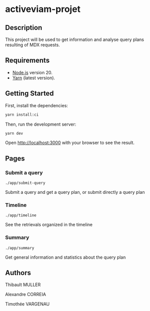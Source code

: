 # activeviam-projet

## Description

This project will be used to get information and analyse query plans resulting of MDX requests.

## Requirements

- [Node.js](https://nodejs.org) version 20.
- [Yarn](https://yarnpkg.com) (latest version).

## Getting Started

First, install the dependencies:

```bash
yarn install:ci
```

Then, run the development server:

```bash
yarn dev
```

Open [http://localhost:3000](http://localhost:3000) with your browser to see the result.

## Pages

### Submit a query

`./app/submit-query`

Submit a query and get a query plan, or submit directly a query plan

### Timeline

`./app/timeline`

See the retrievals organized in the timeline

### Summary

`./app/summary`

Get general information and statistics about the query plan

## Authors

Thibault MULLER

Alexandre CORREIA

Timothée VARGENAU
